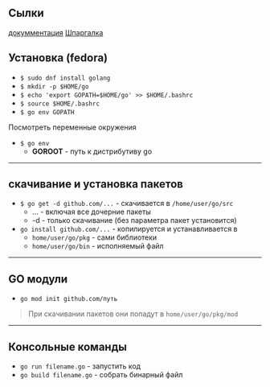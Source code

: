 ## Сылки

[докумментация](https://go.dev/doc/)
[Шпаргалка](Cheat_Sheet.pdf)

## Установка (fedora)

- ```$ sudo dnf install golang```
- ```$ mkdir -p $HOME/go```
- ```$ echo 'export GOPATH=$HOME/go' >> $HOME/.bashrc```
- ```$ source $HOME/.bashrc```
- ```$ go env GOPATH``` 

Посмотреть переменные окружения 
- ```$ go env```
    - **GOROOT** - путь к дистрибутиву go

****
## скачивание и установка пакетов 
- ```$ go get -d github.com/...``` - скачивается в ```/home/user/go/src```
    -  ... - включая  все дочерние пакеты
    - -d - только скачивание (без параметра пакет установится)
- ```go install github.com/...``` - копилируется и устанавливается в 
    - ```home/user/go/pkg``` - сами библиотеки
    - ```home/user/go/bin``` - исполняемый файл
****

## GO модули 

- ```go mod init github.com/путь```
> При скачивании пакетов они попадут в ```home/user/go/pkg/mod```

****
## Консольные команды

- ```go run filename.go``` - запустить код
- ```go build filename.go``` - собрать бинарный файл
